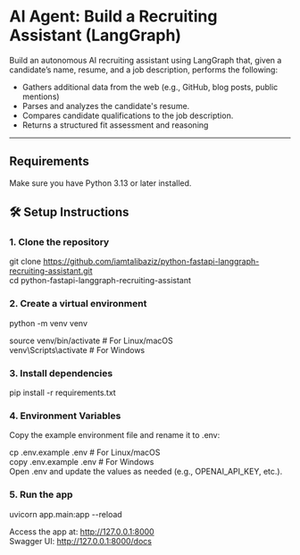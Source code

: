 # AI Agent: Build a Recruiting Assistant (LangGraph)

Build an autonomous AI recruiting assistant using LangGraph that, given a candidate’s name,
resume, and a job description, performs the following:

* Gathers additional data from the web (e.g., GitHub, blog posts, public mentions)
* Parses and analyzes the candidate's resume.
* Compares candidate qualifications to the job description.
* Returns a structured fit assessment and reasoning

---

## Requirements

Make sure you have Python 3.13 or later installed.

## 🛠️ Setup Instructions

### 1. Clone the repository

git clone https://github.com/iamtalibaziz/python-fastapi-langgraph-recruiting-assistant.git
<br>
cd python-fastapi-langgraph-recruiting-assistant

### 2. Create a virtual environment

python -m venv venv

source venv/bin/activate    # For Linux/macOS
<br>
venv\Scripts\activate       # For Windows

### 3. Install dependencies

pip install -r requirements.txt

### 4. Environment Variables

Copy the example environment file and rename it to .env:

cp .env.example .env  # For Linux/macOS
<br>
copy .env.example .env  # For Windows
<br>
Open .env and update the values as needed (e.g., OPENAI_API_KEY, etc.).


### 5. Run the app
uvicorn app.main:app --reload


Access the app at: http://127.0.0.1:8000
<br>
Swagger UI: http://127.0.0.1:8000/docs


